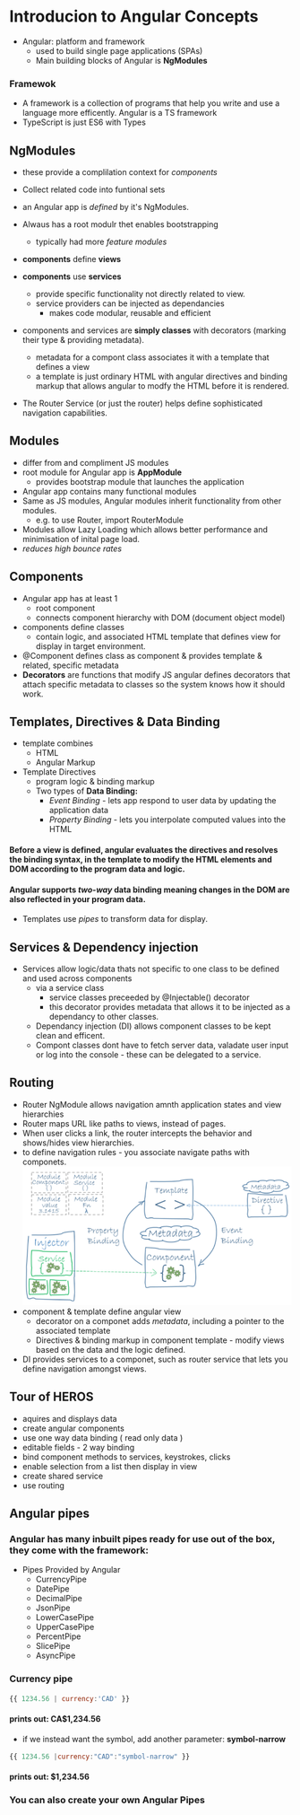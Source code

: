 # Introducion to Angular Concepts

* Angular: platform and framework
    * used to build single page applications (SPAs)
    * Main building blocks of Angular is **NgModules**

### Framewok
* A framework is a collection of programs that help you write and use a language more efficently. Angular is a TS framework
* TypeScript is just ES6 with Types


## NgModules
* these provide a complilation context for *components*
* Collect related code into funtional sets
* an Angular app is *defined* by it's NgModules.
* Alwaus has a root modulr thet enables bootstrapping
     * typically had more *feature modules*
* **components** define **views**
* **components** use **services** 
    * provide specific functionality not directly related to view.
    * service providers can be injected as dependancies
        * makes code modular, reusable and efficient

* components and services are **simply classes** with decorators (marking their type & providing metadata).
    * metadata for a compont class associates it with a template that defines a view
    * a template is just ordinary HTML with angular directives and binding markup that allows angular to modfy the HTML before it is rendered.
* The Router Service (or just the router) helps define sophisticated navigation capabilities.

## Modules
- differ from and compliment JS modules
- root module for Angular app is **AppModule**
    - provides bootstrap module that launches the application
- Angular app contains many functional modules
- Same as JS modules, Angular modules inherit functionality from other modules.
    - e.g. to use Router, import RouterModule
- Modules allow Lazy Loading which allows better performance and minimisation of inital page load.
- *reduces high bounce rates*

## Components 
- Angular app has at least 1
    - root component
    - connects component hierarchy with DOM (document object model)
- components define classes 
    - contain logic, and associated HTML template that defines view for display in target environment.
- @Component defines class as component & provides template & related, specific metadata
- **Decorators** are functions that modify JS angular defines decorators that attach specific metadata to classes so the system knows how it should work.

## Templates, Directives & Data Binding
- template combines
    - HTML
    - Angular Markup
- Template Directives 
    - program logic & binding markup
    - Two types of **Data Binding:**
        - *Event Binding* - lets app respond to user data by updating the application data
        - *Property Binding* - lets you interpolate computed values into the HTML
#### Before a view is defined, angular evaluates the directives and resolves the binding syntax, in the template to modify the HTML elements and DOM according to the program data and logic. 
#### Angular supports *two-way* data binding meaning changes in the DOM are also reflected in your program data.
- Templates use *pipes* to transform data for display.

## Services & Dependency injection
- Services allow logic/data thats not specific to one class to be defined and used across components
    - via a service class
        - service classes preceeded by @Injectable() decorator
        - this decorator provides metadata that allows it to be injected as a dependancy to other classes.
    - Dependancy injection (DI) allows component classes to be kept clean and efficent.
    - Compont classes dont have to fetch server data, valadate user input or log into the console - these can be delegated to a service.

## Routing
- Router NgModule allows navigation amnth application states and view hierarchies
- Router maps URL like paths to views, instead of pages.
- When user clicks a link, the router intercepts the behavior and shows/hides view hierarchies.
- to define navigation rules - you associate navigate paths with componets.
![](images/angular-structure.png)
- component & template define angular view 
    - decorator on a componet adds *metadata*, including a pointer to the associated template
    - Directives & binding markup in component template - modify views based on the data and the logic defined.
- DI provides services to a componet, such as router service that lets you define navigation amongst views.

## Tour of HEROS
- aquires and displays data
- create angular components
- use one way data binding ( read only data )
- editable fields - 2 way binding
- bind component methods to services, keystrokes, clicks
- enable selection from a list then display in view
- create shared service
- use routing

## Angular pipes
### Angular has many inbuilt pipes ready for use out of the box, they come with the framework:
- Pipes Provided by Angular
    - CurrencyPipe
    - DatePipe
    - DecimalPipe
    - JsonPipe
    - LowerCasePipe
    - UpperCasePipe
    - PercentPipe
    - SlicePipe
    - AsyncPipe 
### Currency pipe
```js
{{ 1234.56 | currency:'CAD' }}
``` 
#### prints out: CA$1,234.56
- if we instead want the symbol, add another parameter: **symbol-narrow**
```js
{{ 1234.56 |currency:"CAD":"symbol-narrow" }}
``` 
#### prints out: $1,234.56
### You can also create your own Angular Pipes





    






